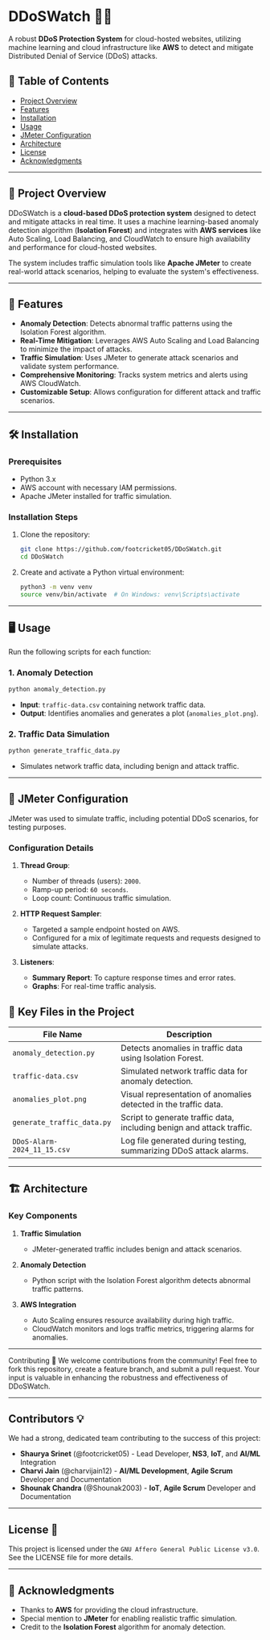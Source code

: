 # DDoSWatch 🚨🌐

A robust **DDoS Protection System** for cloud-hosted websites, utilizing machine learning and cloud infrastructure like **AWS** to detect and mitigate Distributed Denial of Service (DDoS) attacks.  

## 🚀 Table of Contents  

- [Project Overview](#project-overview)  
- [Features](#features)  
- [Installation](#installation)  
- [Usage](#usage)  
- [JMeter Configuration](#jmeter-configuration)  
- [Architecture](#architecture)  
- [License](#license)  
- [Acknowledgments](#acknowledgments)  

---

## 📄 Project Overview  

DDoSWatch is a **cloud-based DDoS protection system** designed to detect and mitigate attacks in real time. It uses a machine learning-based anomaly detection algorithm (**Isolation Forest**) and integrates with **AWS services** like Auto Scaling, Load Balancing, and CloudWatch to ensure high availability and performance for cloud-hosted websites.  

The system includes traffic simulation tools like **Apache JMeter** to create real-world attack scenarios, helping to evaluate the system's effectiveness.  

---

## 🔧 Features  

- **Anomaly Detection**: Detects abnormal traffic patterns using the Isolation Forest algorithm.  
- **Real-Time Mitigation**: Leverages AWS Auto Scaling and Load Balancing to minimize the impact of attacks.  
- **Traffic Simulation**: Uses JMeter to generate attack scenarios and validate system performance.  
- **Comprehensive Monitoring**: Tracks system metrics and alerts using AWS CloudWatch.  
- **Customizable Setup**: Allows configuration for different attack and traffic scenarios.  

---

## 🛠️ Installation  

### Prerequisites  

- Python 3.x  
- AWS account with necessary IAM permissions.  
- Apache JMeter installed for traffic simulation.  

### Installation Steps  

1. Clone the repository:  
   ```bash  
   git clone https://github.com/footcricket05/DDoSWatch.git  
   cd DDoSWatch  
   ```  

2. Create and activate a Python virtual environment:  
   ```bash  
   python3 -m venv venv  
   source venv/bin/activate  # On Windows: venv\Scripts\activate  
   ```  

---

## 🖥️ Usage  

Run the following scripts for each function:  

### 1. Anomaly Detection  
```bash  
python anomaly_detection.py  
```  

- **Input**: `traffic-data.csv` containing network traffic data.  
- **Output**: Identifies anomalies and generates a plot (`anomalies_plot.png`).  

### 2. Traffic Data Simulation  
```bash  
python generate_traffic_data.py  
```  

- Simulates network traffic data, including benign and attack traffic.  

---

## 🔧 JMeter Configuration  

JMeter was used to simulate traffic, including potential DDoS scenarios, for testing purposes.  

### Configuration Details  

1. **Thread Group**:  
   - Number of threads (users): `2000`.  
   - Ramp-up period: `60 seconds`.  
   - Loop count: Continuous traffic simulation.  

2. **HTTP Request Sampler**:  
   - Targeted a sample endpoint hosted on AWS.  
   - Configured for a mix of legitimate requests and requests designed to simulate attacks.  

3. **Listeners**:  
   - **Summary Report**: To capture response times and error rates.  
   - **Graphs**: For real-time traffic analysis.  


## 📂 Key Files in the Project  

| File Name                     | Description                                                                 |  
|-------------------------------|-----------------------------------------------------------------------------|  
| `anomaly_detection.py`        | Detects anomalies in traffic data using Isolation Forest.                  |  
| `traffic-data.csv`            | Simulated network traffic data for anomaly detection.                      |  
| `anomalies_plot.png`          | Visual representation of anomalies detected in the traffic data.           |  
| `generate_traffic_data.py`    | Script to generate traffic data, including benign and attack traffic.      |  
| `DDoS-Alarm-2024_11_15.csv`   | Log file generated during testing, summarizing DDoS attack alarms.         |  

---

## 🏗️ Architecture  

### Key Components  

1. **Traffic Simulation**  
   - JMeter-generated traffic includes benign and attack scenarios.  

2. **Anomaly Detection**  
   - Python script with the Isolation Forest algorithm detects abnormal traffic patterns.  

3. **AWS Integration**  
   - Auto Scaling ensures resource availability during high traffic.  
   - CloudWatch monitors and logs traffic metrics, triggering alarms for anomalies.  

---

Contributing 🤝
We welcome contributions from the community! Feel free to fork this repository, create a feature branch, and submit a pull request. Your input is valuable in enhancing the robustness and effectiveness of DDoSWatch.

---

## Contributors 💡  
We had a strong, dedicated team contributing to the success of this project:  

- **Shaurya Srinet** (@footcricket05) - Lead Developer, **NS3**, **IoT**, and **AI/ML** Integration  
- **Charvi Jain** (@charvijain12) - **AI/ML Development**, **Agile Scrum** Developer and Documentation  
- **Shounak Chandra** (@Shounak2003) - **IoT**, **Agile Scrum** Developer and Documentation 

---

## License 📄  
This project is licensed under the `GNU Affero General Public License v3.0`. See the LICENSE file for more details.

---

## 🚨 Acknowledgments  

- Thanks to **AWS** for providing the cloud infrastructure.  
- Special mention to **JMeter** for enabling realistic traffic simulation.  
- Credit to the **Isolation Forest** algorithm for anomaly detection.
